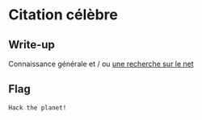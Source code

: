 # Citation célèbre

## Write-up

Connaissance générale et / ou [une recherche sur le net](https://quotecatalog.com/quotes/movies/hackers/)

## Flag

`Hack the planet!`
